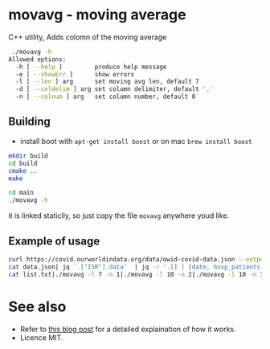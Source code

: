 
# movavg - moving average

C++ utility, Adds colomn of the moving average

```bash
 ./movavg -h                              
Allowed options:
  -h [ --help ]         produce help message
  -e [ --showErr ]      show errors
  -l [ --len ] arg      set moving avg len, default 7
  -d [ --coldelim ] arg set column delimiter, default ',' 
  -n [ --colnum ] arg   set column number, default 0
```

## Building

* install boot with `apt-get install boost` or on mac `brew install boost`

```bash
mkdir build
cd build
cmake ..
make

cd main
./movavg -h
```

it is linked staticlly, so just copy the file `movavg` anywhere youd like.

## Example of usage

```bash
curl https://covid.ourworldindata.org/data/owid-covid-data.json --output data.json
cat data.json| jq '.["ISR"].data'  | jq -r '.[] | {date, hosp_patients, icu_patients_per_million, new_deaths_per_million} |join(",") '  > list.txt
cat list.txt|./movavg -l 7 -n 1|./movavg -l 10 -n 2|./movavg -l 10 -n 3
```

# See also

* Refer to [this blog post](http://kaizou.org/2014/11/gtest-cmake/) for a detailed explaination of how it works.
* Licence MIT.
